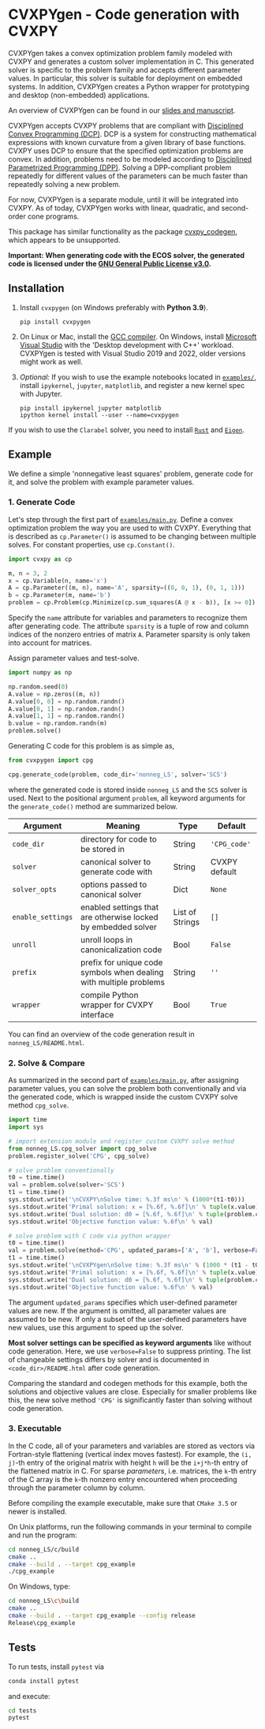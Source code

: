 
# CVXPYgen - Code generation with CVXPY

CVXPYgen takes a convex optimization problem family modeled with CVXPY and generates a custom solver implementation in C.
This generated solver is specific to the problem family and accepts different parameter values.
In particular, this solver is suitable for deployment on embedded systems.
In addition, CVXPYgen creates a Python wrapper for prototyping and desktop (non-embedded) applications.

An overview of CVXPYgen can be found in our [slides and manuscript](https://web.stanford.edu/~boyd/papers/cvxpygen.html).

CVXPYgen accepts CVXPY problems that are compliant with [Disciplined Convex Programming (DCP)](https://www.cvxpy.org/tutorial/dcp/index.html).
DCP is a system for constructing mathematical expressions with known curvature from a given library of base functions. 
CVXPY uses DCP to ensure that the specified optimization problems are convex.
In addition, problems need to be modeled according to [Disciplined Parametrized Programming (DPP)](https://www.cvxpy.org/tutorial/advanced/index.html#disciplined-parametrized-programming).
Solving a DPP-compliant problem repeatedly for different values of the parameters can be much faster than repeatedly solving a new problem.

For now, CVXPYgen is a separate module, until it will be integrated into CVXPY.
As of today, CVXPYgen works with linear, quadratic, and second-order cone programs.

This package has similar functionality as the package [cvxpy_codegen](https://github.com/moehle/cvxpy_codegen),
which appears to be unsupported.

**Important: When generating code with the ECOS solver, the generated code is licensed 
under the [GNU General Public License v3.0](https://github.com/embotech/ecos/blob/develop/COPYING).**

## Installation

1. Install `cvxpygen` (on Windows preferably with **Python 3.9**).
    ```
    pip install cvxpygen
    ```
   

2. On Linux or Mac, install the [GCC compiler](https://gcc.gnu.org).
   On Windows, install [Microsoft Visual Studio](https://visualstudio.microsoft.com/downloads/) 
   with the 'Desktop development with C++' workload.
   CVXPYgen is tested with Visual Studio 2019 and 2022, older versions might work as well.
   

3. *Optional:* If you wish to use the example notebooks located in [``examples/``](https://github.com/cvxgrp/cvxpygen/blob/master/examples/), 
   install ``ipykernel``, ``jupyter``, ``matplotlib``, and register a new kernel spec with Jupyter.
    ```
   pip install ipykernel jupyter matplotlib
   ipython kernel install --user --name=cvxpygen
   ```

If you wish to use the `Clarabel` solver, you need to install [`Rust`](https://www.rust-lang.org/tools/install) and [`Eigen`](https://github.com/oxfordcontrol/Clarabel.cpp#installation).
    
## Example

We define a simple 'nonnegative least squares' problem, generate code for it, and solve the problem with example parameter values.

### 1. Generate Code

Let's step through the first part of [``examples/main.py``](https://github.com/cvxgrp/cvxpygen/blob/master/examples/main.py).
Define a convex optimization problem the way you are used to with CVXPY.
Everything that is described as ``cp.Parameter()`` is assumed to be changing between multiple solves.
For constant properties, use ``cp.Constant()``.

```python
import cvxpy as cp

m, n = 3, 2
x = cp.Variable(n, name='x')
A = cp.Parameter((m, n), name='A', sparsity=((0, 0, 1), (0, 1, 1)))
b = cp.Parameter(m, name='b')
problem = cp.Problem(cp.Minimize(cp.sum_squares(A @ x - b)), [x >= 0])
```

Specify the `name` attribute for variables and parameters to recognize them after generating code.
The attribute `sparsity` is a tuple of row and column indices of the nonzero entries of matrix `A`.
Parameter sparsity is only taken into account for matrices.

Assign parameter values and test-solve.

```python
import numpy as np

np.random.seed(0)
A.value = np.zeros((m, n))
A.value[0, 0] = np.random.randn()
A.value[0, 1] = np.random.randn()
A.value[1, 1] = np.random.randn()
b.value = np.random.randn(m)
problem.solve()
```

Generating C code for this problem is as simple as,

```python
from cvxpygen import cpg

cpg.generate_code(problem, code_dir='nonneg_LS', solver='SCS')
```

where the generated code is stored inside `nonneg_LS` and the `SCS` solver is used. 
Next to the positional argument `problem`, all keyword arguments for the `generate_code()` method are summarized below.

| Argument         | Meaning       | Type          | Default       |
| -------------    | ------------- | ------------- | ------------- |
| `code_dir`       | directory for code to be stored in                                 | String          | `'CPG_code'`  |
| `solver`         | canonical solver to generate code with                             | String          | CVXPY default |
| `solver_opts`    | options passed to canonical solver                                 | Dict            | `None`        |
| `enable_settings`| enabled settings that are otherwise locked by embedded solver      | List of Strings | `[]`          |
| `unroll`         | unroll loops in canonicalization code                              | Bool            | `False`       |
| `prefix`         | prefix for unique code symbols when dealing with multiple problems | String          | `''`          |
| `wrapper`        | compile Python wrapper for CVXPY interface                         | Bool            | `True`        |

You can find an overview of the code generation result in `nonneg_LS/README.html`.

### 2. Solve & Compare

As summarized in the second part of [``examples/main.py``](https://github.com/cvxgrp/cvxpygen/blob/master/examples/main.py), after assigning parameter values, you can solve the problem both conventionally and via the generated code, which is wrapped inside the custom CVXPY solve method ``cpg_solve``.

```python
import time
import sys

# import extension module and register custom CVXPY solve method
from nonneg_LS.cpg_solver import cpg_solve
problem.register_solve('CPG', cpg_solve)

# solve problem conventionally
t0 = time.time()
val = problem.solve(solver='SCS')
t1 = time.time()
sys.stdout.write('\nCVXPY\nSolve time: %.3f ms\n' % (1000*(t1-t0)))
sys.stdout.write('Primal solution: x = [%.6f, %.6f]\n' % tuple(x.value))
sys.stdout.write('Dual solution: d0 = [%.6f, %.6f]\n' % tuple(problem.constraints[0].dual_value))
sys.stdout.write('Objective function value: %.6f\n' % val)

# solve problem with C code via python wrapper
t0 = time.time()
val = problem.solve(method='CPG', updated_params=['A', 'b'], verbose=False)
t1 = time.time()
sys.stdout.write('\nCVXPYgen\nSolve time: %.3f ms\n' % (1000 * (t1 - t0)))
sys.stdout.write('Primal solution: x = [%.6f, %.6f]\n' % tuple(x.value))
sys.stdout.write('Dual solution: d0 = [%.6f, %.6f]\n' % tuple(problem.constraints[0].dual_value))
sys.stdout.write('Objective function value: %.6f\n' % val)
```

The argument `updated_params` specifies which user-defined parameter values are new.
If the argument is omitted, all parameter values are assumed to be new.
If only a subset of the user-defined parameters have new values, use this argument to speed up the solver.

**Most solver settings can be specified as keyword arguments** like without code generation. 
Here, we use `verbose=False` to suppress printing.
The list of changeable settings differs by solver and is documented in `<code_dir>/README.html` after code generation.

Comparing the standard and codegen methods for this example, both the solutions and objective values are close.
Especially for smaller problems like this, the new solve method ``'CPG'`` is significantly faster than solving without code generation.

### 3. Executable

In the C code, all of your parameters and variables are stored as vectors via Fortran-style flattening (vertical index moves fastest).
For example, the `(i, j)`-th entry of the original matrix with height `h` will be the `i+j*h`-th entry of the flattened matrix in C.
For sparse *parameters*, i.e. matrices, the `k`-th entry of the C array is the `k`-th nonzero entry encountered when proceeding
through the parameter column by column.

Before compiling the example executable, make sure that ``CMake 3.5`` or newer is installed.

On Unix platforms, run the following commands in your terminal to compile and run the program:

```bash
cd nonneg_LS/c/build
cmake ..
cmake --build . --target cpg_example
./cpg_example
```

On Windows, type:

```bash
cd nonneg_LS\c\build
cmake ..
cmake --build . --target cpg_example --config release
Release\cpg_example
```

## Tests

To run tests, install ``pytest`` via

```bash
conda install pytest
```

and execute:

```bash
cd tests
pytest
```
